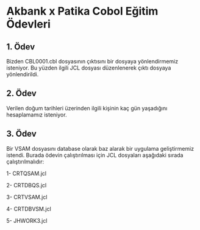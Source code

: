 # Akbank x Patika Cobol Eğitim Ödevleri

## 1. Ödev
Bizden CBL0001.cbl dosyasının çıktısını bir dosyaya yönlendirmemiz isteniyor. Bu yüzden ilgili JCL dosyası düzenlenerek çıktı dosyaya yönlendirildi.

## 2. Ödev
Verilen doğum tarihleri üzerinden ilgili kişinin kaç gün yaşadığını hesaplamamız isteniyor.

## 3. Ödev
Bir VSAM dosyasını database olarak baz alarak bir uygulama geliştirmemiz istendi.
Burada ödevin çalıştırılması için JCL dosyaları aşağıdaki sırada çalıştırılmalıdır:

1- CRTQSAM.jcl

2- CRTDBQS.jcl 

3- CRTVSAM.jcl

4- CRTDBVSM.jcl

5- JHWORK3.jcl
